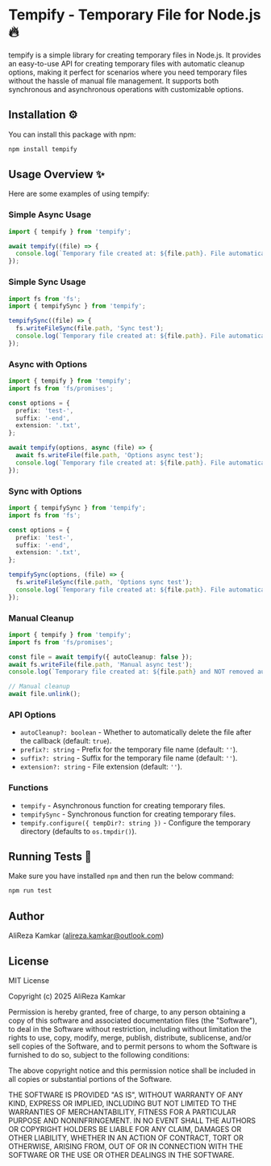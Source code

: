 # Tempify - Temporary File for Node.js 🔥

tempify is a simple library for creating temporary files in Node.js. It provides an easy-to-use API for creating temporary files with automatic cleanup options, making it perfect for scenarios where you need temporary files without the hassle of manual file management. It supports both synchronous and asynchronous operations with customizable options.

## Installation ⚙️
You can install this package with npm:
```bash
npm install tempify
```

## Usage Overview ✨
Here are some examples of using tempify:

### Simple Async Usage
```typescript
import { tempify } from 'tempify';

await tempify((file) => {
  console.log(`Temporary file created at: ${file.path}. File automatically removed after this callback`);
});
```

### Simple Sync Usage
```typescript
import fs from 'fs';
import { tempifySync } from 'tempify';

tempifySync((file) => {
  fs.writeFileSync(file.path, 'Sync test');
  console.log(`Temporary file created at: ${file.path}. File automatically removed after this callback`);
});
```
### Async with Options

```typescript
import { tempify } from 'tempify';
import fs from 'fs/promises';

const options = {
  prefix: 'test-',
  suffix: '-end',
  extension: '.txt',
};

await tempify(options, async (file) => {
  await fs.writeFile(file.path, 'Options async test');
  console.log(`Temporary file created at: ${file.path}. File automatically removed after this callback`);
});
```

### Sync with Options
```typescript
import { tempifySync } from 'tempify';
import fs from 'fs';

const options = {
  prefix: 'test-',
  suffix: '-end',
  extension: '.txt',
};

tempifySync(options, (file) => {
  fs.writeFileSync(file.path, 'Options sync test');
  console.log(`Temporary file created at: ${file.path}. File automatically removed after this callback`);
});
```

### Manual Cleanup
```typescript
import { tempify } from 'tempify';
import fs from 'fs/promises';

const file = await tempify({ autoCleanup: false });
await fs.writeFile(file.path, 'Manual async test');
console.log(`Temporary file created at: ${file.path} and NOT removed automatically.`);

// Manual cleanup
await file.unlink();
```

### API Options
- `autoCleanup?: boolean` - Whether to automatically delete the file after the callback (default: `true`).
- `prefix?: string` - Prefix for the temporary file name (default: `''`).
- `suffix?: string` - Suffix for the temporary file name (default: `''`).
- `extension?: string` - File extension (default: `''`).

### Functions
- `tempify` - Asynchronous function for creating temporary files.
- `tempifySync` - Synchronous function for creating temporary files.
- `tempify.configure({ tempDir?: string })` - Configure the temporary directory (defaults to `os.tmpdir()`).

## Running Tests 🐞
Make sure you have installed <code>npm</code> and then run the below command:
```bash
npm run test
```

## Author
AliReza Kamkar (alireza.kamkar@outlook.com)

## License

MIT License

Copyright (c) 2025 AliReza Kamkar

Permission is hereby granted, free of charge, to any person obtaining a copy
of this software and associated documentation files (the "Software"), to deal
in the Software without restriction, including without limitation the rights
to use, copy, modify, merge, publish, distribute, sublicense, and/or sell
copies of the Software, and to permit persons to whom the Software is
furnished to do so, subject to the following conditions:

The above copyright notice and this permission notice shall be included in all
copies or substantial portions of the Software.

THE SOFTWARE IS PROVIDED "AS IS", WITHOUT WARRANTY OF ANY KIND, EXPRESS OR
IMPLIED, INCLUDING BUT NOT LIMITED TO THE WARRANTIES OF MERCHANTABILITY,
FITNESS FOR A PARTICULAR PURPOSE AND NONINFRINGEMENT. IN NO EVENT SHALL THE
AUTHORS OR COPYRIGHT HOLDERS BE LIABLE FOR ANY CLAIM, DAMAGES OR OTHER
LIABILITY, WHETHER IN AN ACTION OF CONTRACT, TORT OR OTHERWISE, ARISING FROM,
OUT OF OR IN CONNECTION WITH THE SOFTWARE OR THE USE OR OTHER DEALINGS IN THE
SOFTWARE.
